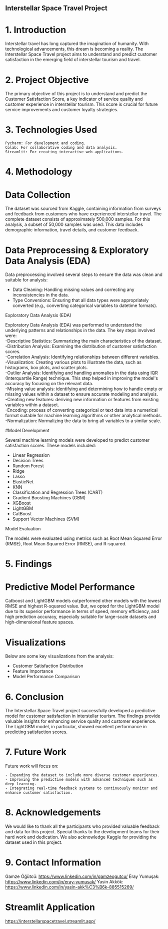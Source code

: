 ## Interstellar Space Travel Project   
# 1. Introduction  
  
Interstellar travel has long captured the imagination of humanity. With technological advancements, this dream is becoming a reality. The Interstellar Space Travel project aims to understand and predict customer satisfaction in the emerging field of interstellar tourism and travel.  
# 2. Project Objective  
  
The primary objective of this project is to understand and predict the Customer Satisfaction Score, a key indicator of service quality and customer experience in interstellar tourism. This score is crucial for future service improvements and customer loyalty strategies.  
# 3. Technologies Used  
  
    Pycharm: For development and coding.  
    Colab: For collaborative coding and data analysis.  
    Streamlit: For creating interactive web applications.  
  
# 4. Methodology  
# Data Collection  
  
The dataset was sourced from Kaggle, containing information from surveys and feedback from customers who have experienced interstellar travel. The complete dataset consists of approximately 500,000 samples. For this analysis, a subset of 50,000 samples was used. This data includes demographic information, travel details, and customer feedback.
# Data Preprocessing & Exploratory Data Analysis (EDA)  
Data preprocessing involved several steps to ensure the data was clean and suitable for analysis:
   - Data Cleaning: Handling missing values and correcting any inconsistencies in the data.
   - Type Conversions: Ensuring that all data types were appropriately converted (e.g., converting categorical variables to datetime formats).

Exploratory Data Analysis (EDA)

Exploratory Data Analysis (EDA) was performed to understand the underlying patterns and relationships in the data. The key steps involved were:  
    -Descriptive Statistics: Summarizing the main characteristics of the dataset.  
    -Distribution Analysis: Examining the distribution of customer satisfaction scores.  
    -Correlation Analysis: Identifying relationships between different variables.  
    -Visualization: Creating various plots to illustrate the data, such as histograms, box plots, and scatter plots.  
    -Outlier Analysis: Identifying and handling anomalies in the data using IQR (Interquartile Range) technique. This step helped in improving the model's accuracy by focusing on the relevant data.  
    -Missing value analysis: identifying and determining how to handle empty or missing values within a dataset to ensure accurate modeling and analysis.  
    -Creating new features: deriving new information or features from existing variables within a dataset.  
    -Encoding: process of converting categorical or text data into a numerical format suitable for machine learning algorithms or other analytical methods.  
    -Normalization: Normalizing the data to bring all variables to a similar scale.  

#Model Development  
    
Several machine learning models were developed to predict customer satisfaction scores. These models included:    
    
  - Linear Regression  
  - Decision Trees  
  - Random Forest  
  - Ridge  
  - Lasso  
  - ElasticNet  
  - KNN  
  - Classification and Regression Trees (CART)  
  - Gradient Boosting Machines (GBM)  
  - XGBoost  
  - LightGBM  
  - CatBoost  
  - Support Vector Machines (SVM)  
  
Model Evaluation
  
The models were evaluated using metrics such as Root Mean Squared Error (RMSE), Root Mean Squared Error (RMSE), and R-squared. 
# 5. Findings  
# Predictive Model Performance

Catboost and LightGBM models outperformed other models with the lowest RMSE and highest R-squared value. But, we opted for the LightGBM model due to its superior performance in terms of speed, memory efficiency, and high prediction accuracy, especially suitable for large-scale datasets and high-dimensional feature spaces.
  
# Visualizations
  
Below are some key visualizations from the analysis:  
  - Customer Satisfaction Distribution  
  - Feature Importance  
  - Model Performance Comparison  
 
# 6. Conclusion

The Interstellar Space Travel project successfully developed a predictive model for customer satisfaction in interstellar tourism. The findings provide valuable insights for enhancing service quality and customer experience. The LightGBM model, in particular, showed excellent performance in predicting satisfaction scores.
# 7. Future Work

Future work will focus on:

    - Expanding the dataset to include more diverse customer experiences.  
    - Improving the predictive models with advanced techniques such as deep learning.  
    - Integrating real-time feedback systems to continuously monitor and enhance customer satisfaction.  

# 8. Acknowledgements

We would like to thank all the participants who provided valuable feedback and data for this project. Special thanks to the development teams for their hard work and dedication. We also acknowledge Kaggle for providing the dataset used in this project.
# 9. Contact Information
  
Gamze Öğütcü: https://www.linkedin.com/in/gamzeogutcu/
Eray Yumuşak: https://www.linkedin.com/in/eray-yumusak/
Yasin Akkök: https://www.linkedin.com/in/yasin-akk%C3%B6k-885515269/

# Streamlit Application  
https://interstellarspacetravel.streamlit.app/
